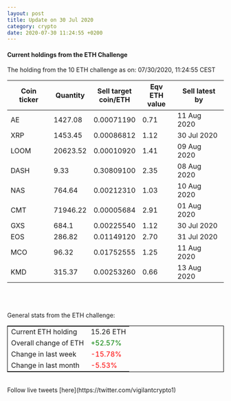 ```yaml
---
layout: post
title: Update on 30 Jul 2020
category: crypto
date: 2020-07-30 11:24:55 +0200
---
```

<!-- Global site tag (gtag.js) - Google Analytics -->
<script async src="https://www.googletagmanager.com/gtag/js?id=UA-103831149-5"></script>
<script>
  window.dataLayer = window.dataLayer || [];
  function gtag(){dataLayer.push(arguments);}
  gtag('js', new Date());

  gtag('config', 'UA-103831149-5');
</script>


#### Current holdings from the ETH Challenge

The holding from the 10 ETH challenge as on: 07/30/2020, 11:24:55 CEST

|Coin ticker|Quantity|Sell target<br>coin/ETH|Eqv ETH<br>value|Sell latest by|
|-----------|--------|-----------|-----------|--------------|
AE|1427.08|  0.00071190|0.71|11 Aug 2020|
XRP|1453.45|  0.00086812|1.12|30 Jul 2020|
LOOM|20623.52|  0.00010920|1.41|09 Aug 2020|
DASH|9.33|  0.30809100|2.35|08 Aug 2020|
NAS|764.64|  0.00212310|1.03|10 Aug 2020|
CMT|71946.22|  0.00005684|2.91|01 Aug 2020|
GXS|684.1|  0.00225540|1.12|30 Jul 2020|
EOS|286.82|  0.01149120|2.70|31 Jul 2020|
MCO|96.32|  0.01752555|1.25|11 Aug 2020|
KMD|315.37|  0.00253260|0.66|13 Aug 2020|

<br>
<br>
<br>
General stats from the ETH challenge:

<table style="border:1px solid black;margin-left:auto;margin-right:auto;">
	<tbody>
	<tr>
		<td>Current ETH holding</td>
		<td>     15.26 ETH</td>
	</tr>
	<tr>
		<td>Overall change of ETH</td>
		<td><font color="green">+52.57%</font></td>
	</tr>
	<tr>
		<td>Change in last week</td>
		<td><font color="red">-15.78%</font></td>
	</tr>
	<tr>
		<td>Change in last month</td>
		<td><font color="red">-5.53%</font></td>
	</tr>
	</tbody>
</table>

<br>
Follow live tweets [here](https://twitter.com/vigilantcrypto1)
<br>
<br>